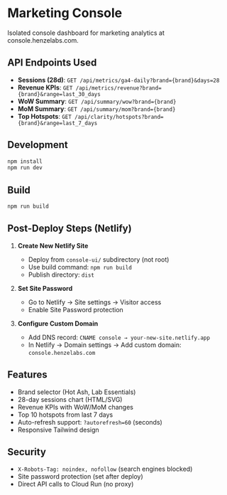 # Marketing Console

Isolated console dashboard for marketing analytics at console.henzelabs.com.

## API Endpoints Used

- **Sessions (28d)**: `GET /api/metrics/ga4-daily?brand={brand}&days=28`
- **Revenue KPIs**: `GET /api/metrics/revenue?brand={brand}&range=last_30_days`
- **WoW Summary**: `GET /api/summary/wow?brand={brand}`
- **MoM Summary**: `GET /api/summary/mom?brand={brand}`
- **Top Hotspots**: `GET /api/clarity/hotspots?brand={brand}&range=last_7_days`

## Development

```bash
npm install
npm run dev
```

## Build

```bash
npm run build
```

## Post-Deploy Steps (Netlify)

1. **Create New Netlify Site**
   - Deploy from `console-ui/` subdirectory (not root)
   - Use build command: `npm run build`
   - Publish directory: `dist`

2. **Set Site Password**
   - Go to Netlify → Site settings → Visitor access
   - Enable Site Password protection

3. **Configure Custom Domain**
   - Add DNS record: `CNAME console → your-new-site.netlify.app`
   - In Netlify → Domain settings → Add custom domain: `console.henzelabs.com`

## Features

- Brand selector (Hot Ash, Lab Essentials)
- 28-day sessions chart (HTML/SVG)
- Revenue KPIs with WoW/MoM changes
- Top 10 hotspots from last 7 days
- Auto-refresh support: `?autorefresh=60` (seconds)
- Responsive Tailwind design

## Security

- `X-Robots-Tag: noindex, nofollow` (search engines blocked)
- Site password protection (set after deploy)
- Direct API calls to Cloud Run (no proxy)